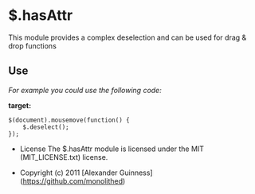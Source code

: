 # $.hasAttr

This module provides a complex deselection and can be used for drag & drop functions

## Use
*For example you could use the following code:*

**target:**

	$(document).mousemove(function() {
		$.deselect();
	});

* License
    The $.hasAttr module is licensed under the MIT (MIT_LICENSE.txt) license.

* Copyright (c) 2011 [Alexander Guinness] (https://github.com/monolithed)
